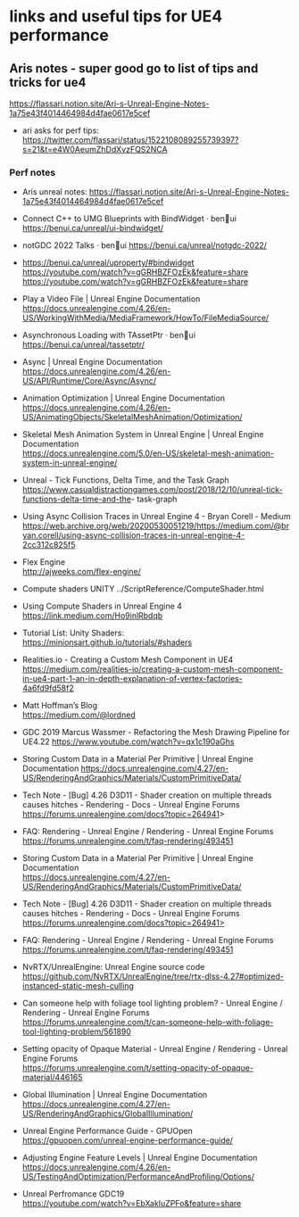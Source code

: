 # links and useful tips for UE4 performance

## Aris notes - super good go to list of tips and tricks for ue4
https://flassari.notion.site/Ari-s-Unreal-Engine-Notes-1a75e43f4014464984d4fae0617e5cef
* ari asks for perf tips: https://twitter.com/flassari/status/1522108089255739397?s=21&t=e4W0AeumZhDdXvzFQS2NCA


### Perf notes
* Aris unreal notes:
https://flassari.notion.site/Ari-s-Unreal-Engine-Notes-1a75e43f4014464984d4fae0617e5cef
* Connect C++ to UMG Blueprints with BindWidget · ben🌱ui
https://benui.ca/unreal/ui-bindwidget/
* notGDC 2022 Talks · ben🌱ui
https://benui.ca/unreal/notgdc-2022/

* https://benui.ca/unreal/uproperty/#bindwidget
https://youtube.com/watch?v=gGRHBZFOzEk&feature=share
https://youtube.com/watch?v=gGRHBZFOzEk&feature=share

* Play a Video File | Unreal Engine Documentation
https://docs.unrealengine.com/4.26/en-US/WorkingWithMedia/MediaFramework/HowTo/FileMediaSource/

* Asynchronous Loading with TAssetPtr<T> · ben🌱ui
https://benui.ca/unreal/tassetptr/
* Async | Unreal Engine Documentation
https://docs.unrealengine.com/4.26/en-US/API/Runtime/Core/Async/Async/

* Animation Optimization | Unreal Engine Documentation
<https://docs.unrealengine.com/4.26/en-US/AnimatingObjects/SkeletalMeshAnimation/Optimization/> <br/>
* Skeletal Mesh Animation System in Unreal Engine | Unreal Engine Documentation <br/> <https://docs.unrealengine.com/5.0/en-US/skeletal-mesh-animation-system-in-unreal-engine/>

* Unreal - Tick Functions, Delta Time, and the Task Graph <br/> <https://www.casualdistractiongames.com/post/2018/12/10/unreal-tick-functions-delta-time-and-the>- task-graph

* Using Async Collision Traces in Unreal Engine 4 - Bryan Corell - Medium <br/> https://web.archive.org/web/20200530051219/https://medium.com/@bryan.corell/using-async-collision-traces-in-unreal-engine-4-2cc312c825f5


* Flex Engine <br/> <http://ajweeks.com/flex-engine/>

* Compute shaders UNITY
../ScriptReference/ComputeShader.html

* Using Compute Shaders in Unreal Engine 4 <br/> <https://link.medium.com/Ho9inlRbdqb>

* Tutorial List: Unity Shaders: <https://minionsart.github.io/tutorials/#shaders>

* Realities.io - Creating a Custom Mesh Component in UE4
<https://medium.com/realities-io/creating-a-custom-mesh-component-in-ue4-part-1-an-in-depth-explanation-of-vertex-factories-4a6fd9fd58f2>

* Matt Hoffman’s Blog  
https://medium.com/@lordned
  
* GDC 2019 Marcus Wassmer - Refactoring the Mesh Drawing Pipeline for UE4.22
https://www.youtube.com/watch?v=qx1c190aGhs

* Storing Custom Data in a Material Per Primitive | Unreal Engine Documentation
https://docs.unrealengine.com/4.27/en-US/RenderingAndGraphics/Materials/CustomPrimitiveData/

* Tech Note - [Bug] 4.26 D3D11 - Shader creation on multiple threads causes hitches - Rendering - Docs - Unreal Engine Forums <br/> <https://forums.unrealengine.com/docs?topic=264941>>

* FAQ: Rendering - Unreal Engine / Rendering - Unreal Engine Forums <br/> <https://forums.unrealengine.com/t/faq-rendering/493451>


* Storing Custom Data in a Material Per Primitive | Unreal Engine Documentation <br/> <https://docs.unrealengine.com/4.27/en-US/RenderingAndGraphics/Materials/CustomPrimitiveData/>

* Tech Note - [Bug] 4.26 D3D11 - Shader creation on multiple threads causes hitches - Rendering - Docs - Unreal Engine Forums <br/>
https://forums.unrealengine.com/docs?topic=264941>

* FAQ: Rendering - Unreal Engine / Rendering - Unreal Engine Forums <br/> <https://forums.unrealengine.com/t/faq-rendering/493451>

* NvRTX/UnrealEngine: Unreal Engine source code <br/> <https://github.com/NvRTX/UnrealEngine/tree/rtx-dlss-4.27#optimized-instanced-static-mesh-culling>

* Can someone help with foliage tool lighting problem? - Unreal Engine / Rendering - Unreal Engine Forums <br/> <https://forums.unrealengine.com/t/can-someone-help-with-foliage-tool-lighting-problem/561890>

* Setting opacity of Opaque Material - Unreal Engine / Rendering - Unreal Engine Forums <br/> <https://forums.unrealengine.com/t/setting-opacity-of-opaque-material/446165>

* Global Illumination | Unreal Engine Documentation <br/> <https://docs.unrealengine.com/4.27/en-US/RenderingAndGraphics/GlobalIllumination/>

* Unreal Engine Performance Guide - GPUOpen <br/> <https://gpuopen.com/unreal-engine-performance-guide/>

* Adjusting Engine Feature Levels | Unreal Engine Documentation <br/> <https://docs.unrealengine.com/4.26/en-US/TestingAndOptimization/PerformanceAndProfiling/Options/>

* Unreal Perfromance GDC19 <br/> <https://youtube.com/watch?v=EbXakIuZPFo&feature=share>
